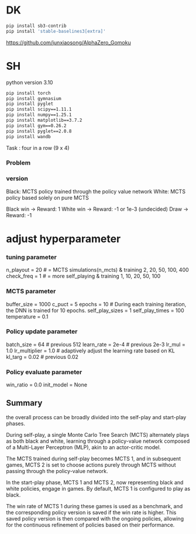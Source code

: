 # DK

```bash
pip install sb3-contrib
pip install 'stable-baselines3[extra]'
```


https://github.com/junxiaosong/AlphaZero_Gomoku



# SH

python version 3.10

```bash
pip install torch
pip install gymnasium
pip install pyglet
pip install scipy==1.11.1
pip install numpy==1.25.1
pip install matplotlib==3.7.2
pip install gym==0.26.2
pip install pyglet==2.0.8
pip install wandb
```

Task : four in a row (9 x 4)


### Problem



### version

Black: MCTS policy trained through the policy value network
White: MCTS policy based solely on pure MCTS

Black win -> Reward: 1
White win -> Reward: -1 or 1e-3 (undecided)
Draw -> Reward: -1


# adjust hyperparameter
### tuning parameter 
n_playout = 20  # = MCTS simulations(n_mcts) & training 2, 20, 50, 100, 400
check_freq = 1  # = more self_playing & training 1, 10, 20, 50, 100


### MCTS parameter
buffer_size = 1000
c_puct = 5
epochs = 10  # During each training iteration, the DNN is trained for 10 epochs.
self_play_sizes = 1
self_play_times = 100 
temperature = 0.1


### Policy update parameter 
batch_size = 64  # previous 512
learn_rate = 2e-4  # previous 2e-3
lr_mul = 1.0
lr_multiplier = 1.0  # adaptively adjust the learning rate based on KL
kl_targ = 0.02  # previous 0.02


### Policy evaluate parameter 
win_ratio = 0.0
init_model = None






## Summary

the overall process can be broadly divided into the self-play and start-play phases. 

During self-play, a single Monte Carlo Tree Search (MCTS) alternately plays as both black and white, 
learning through a policy-value network composed of a Multi-Layer Perceptron (MLP), 
akin to an actor-critic model.

The MCTS trained during self-play becomes MCTS 1, and in subsequent games, MCTS 2 is set to choose actions 
purely through MCTS without passing through the policy-value network. 

In the start-play phase, MCTS 1 and MCTS 2, now representing black and white policies, engage in games. 
By default, MCTS 1 is configured to play as black.

The win rate of MCTS 1 during these games is used as a benchmark, and the corresponding policy version 
is saved if the win rate is higher. 
This saved policy version is then compared with the ongoing policies, allowing for the continuous refinement 
of policies based on their performance. 
